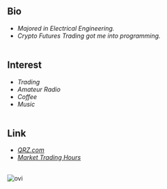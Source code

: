 ## Bio
- *Majored in Electrical Engineering.*
- *Crypto Futures Trading got me into programming.*<br><br>

## Interest
- *Trading*
- *Amateur Radio*
- *Coffee*
- *Music*<br><br>

## Link
- *[QRZ.com](https://www.qrz.com/db/ds4rxh)*
- *[Market Trading Hours](https://t.me/markettradinghours)*<br><br>

<img src="https://github-readme-stats.vercel.app/api/top-langs?username=2perday&show_icons=true&locale=en&layout=compact&theme=chartreuse-dark" alt="ovi" />
